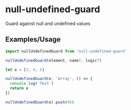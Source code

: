 # null-undefined-guard

Guard against null and undefined values

## Examples/Usage

```js
import nullUndefinedGuard from 'null-undefined-guard'

nullUndefinedGuard(element, name?, logic?)

let e = [3, 4, 5]

nullUndefinedGuard(e, 'Array', () => {
  console.log('Test')
  return e
})

nullUndefinedGuard(e).push(46)
```
